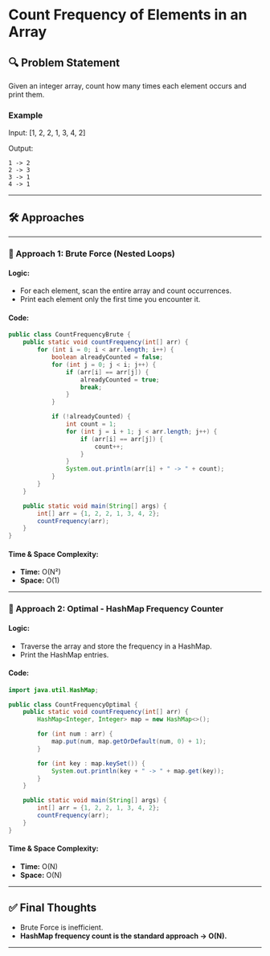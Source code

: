 # Count Frequency of Elements in an Array

## 🔍 Problem Statement
Given an integer array, count how many times each element occurs and print them.

### Example
Input: [1, 2, 2, 1, 3, 4, 2]  

Output:
```
1 -> 2
2 -> 3
3 -> 1
4 -> 1
```

---

## 🛠️ Approaches

---

### 🔹 Approach 1: Brute Force (Nested Loops)

#### Logic:
- For each element, scan the entire array and count occurrences.
- Print each element only the first time you encounter it.

#### Code:
```java
public class CountFrequencyBrute {
    public static void countFrequency(int[] arr) {
        for (int i = 0; i < arr.length; i++) {
            boolean alreadyCounted = false;
            for (int j = 0; j < i; j++) {
                if (arr[i] == arr[j]) {
                    alreadyCounted = true;
                    break;
                }
            }

            if (!alreadyCounted) {
                int count = 1;
                for (int j = i + 1; j < arr.length; j++) {
                    if (arr[i] == arr[j]) {
                        count++;
                    }
                }
                System.out.println(arr[i] + " -> " + count);
            }
        }
    }

    public static void main(String[] args) {
        int[] arr = {1, 2, 2, 1, 3, 4, 2};
        countFrequency(arr);
    }
}
```

#### Time & Space Complexity:
- **Time:** O(N²)
- **Space:** O(1)

---

### 🔹 Approach 2: Optimal - HashMap Frequency Counter

#### Logic:
- Traverse the array and store the frequency in a HashMap.
- Print the HashMap entries.

#### Code:
```java
import java.util.HashMap;

public class CountFrequencyOptimal {
    public static void countFrequency(int[] arr) {
        HashMap<Integer, Integer> map = new HashMap<>();

        for (int num : arr) {
            map.put(num, map.getOrDefault(num, 0) + 1);
        }

        for (int key : map.keySet()) {
            System.out.println(key + " -> " + map.get(key));
        }
    }

    public static void main(String[] args) {
        int[] arr = {1, 2, 2, 1, 3, 4, 2};
        countFrequency(arr);
    }
}
```

#### Time & Space Complexity:
- **Time:** O(N)
- **Space:** O(N)

---

## ✅ Final Thoughts
- Brute Force is inefficient.
- **HashMap frequency count is the standard approach → O(N).**

---

